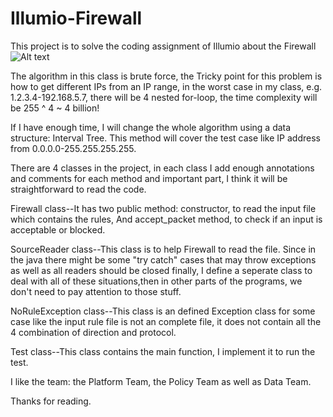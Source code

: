# Illumio-Firewall
This project is to solve the coding assignment of Illumio about the Firewall
![Alt text](blob/master/classDiagram.jpg?raw=true "Class Diagram")


The algorithm in this class is brute force, the Tricky point for this problem is how to get different IPs from an IP range, 
in the worst case in my class, e.g. 1.2.3.4-192.168.5.7, there will be 4 nested for-loop, 
the time complexity will be 255 ^ 4 ~ 4 billion!


If I have enough time, I will change the whole algorithm using a data structure: Interval Tree. This method will cover the
test case like IP address from 0.0.0.0-255.255.255.255.


There are 4 classes in the project, in each class I add enough annotations and comments for each method and important part,
I think it will be straightforward to read the code.


Firewall class--It has two public method: constructor, to read the input file which contains the rules,
And accept_packet method, to check if an input is acceptable or blocked.


SourceReader class--This class is to help Firewall to read the file.
Since in the java there might be some "try catch" cases that may throw exceptions as well as all readers should be closed finally,
I define a seperate class to deal with all of these situations,then in other parts of the programs, we don't need to pay attention to those stuff.


NoRuleException class--This class is an defined Exception class for some case like the input rule file is not an complete file,
it does not contain all the 4 combination of direction and protocol.


Test class--This class contains the main function, I implement it to run the test.

I like the team: the Platform Team, the Policy Team as well as Data Team.

Thanks for reading.
